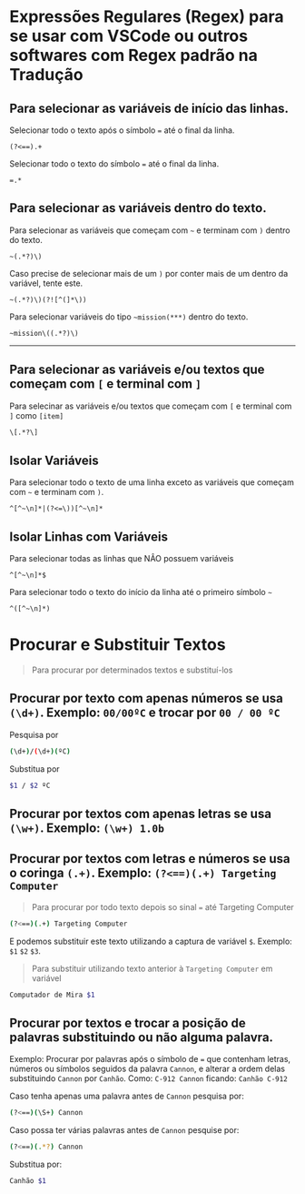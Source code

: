 # Expressões Regulares (Regex) para se usar com VSCode ou outros softwares com Regex padrão na Tradução

## Para selecionar as variáveis de início das linhas.
Selecionar todo o texto após o símbolo `=` até o final da linha.
```
(?<==).+
```
Selecionar todo o texto do símbolo `=` até o final da linha.
```
=.*
```

## Para selecionar as variáveis dentro do texto.
Para selecionar as variáveis que começam com `~` e terminam com `)` dentro do texto.
```
~(.*?)\)
```
Caso precise de selecionar mais de um `)` por conter mais de um dentro da variável, tente este.
```
~(.*?)\)(?![^(]*\))
```
Para selecionar variáveis do tipo `~mission(***)` dentro do texto.
```
~mission\((.*?)\)
```
___

## Para selecionar as variáveis e/ou textos que começam com `[` e terminal com `]`
Para selecinar as variáveis e/ou textos que começam com `[` e terminal com `]` como `[item]`
```bash
\[.*?\]
```


## Isolar Variáveis
Para selecionar todo o texto de uma linha exceto as variáveis que começam com `~` e terminam com `)`.
```
^[^~\n]*|(?<=\))[^~\n]*
```

## Isolar Linhas com Variáveis
Para selecionar todas as linhas que NÂO possuem variáveis
```
^[^~\n]*$
```
Para selecionar todo o texto do início da linha até o primeiro símbolo `~`
```
^([^~\n]*)
```

# Procurar e Substituir Textos
>Para procurar por determinados textos e substituí-los

## Procurar por texto com apenas números se usa `(\d+)`. Exemplo: `00/00ºC` e trocar por `00 / 00 ºC`
Pesquisa por
```bash
(\d+)/(\d+)(ºC)
```
Substitua por
```bash
$1 / $2 ºC
```

## Procurar por textos com apenas letras se usa `(\w+)`. Exemplo: `(\w+) 1.0b`

## Procurar por textos com letras e números se usa o coringa `(.+)`. Exemplo: `(?<==)(.+) Targeting Computer`
>Para procurar por todo texto depois so sinal `=` até Targeting Computer
```bash
(?<==)(.+) Targeting Computer
```
E podemos substituir este texto utilizando a captura de variável `$`. Exemplo: `$1` `$2` `$3`.
> Para substituir utilizando texto anterior à `Targeting Computer` em variável

```bash
Computador de Mira $1
```

## Procurar por textos e trocar a posição de palavras substituindo ou não alguma palavra.
Exemplo: Procurar por palavras após o símbolo de `=` que contenham letras, números ou símbolos seguidos da palavra `Cannon`, e alterar a ordem delas substituindo `Cannon` por `Canhão`. Como: `C-912 Cannon` ficando: `Canhão C-912`

Caso tenha apenas uma palavra antes de `Cannon` pesquisa por:
```bash
(?<==)(\S+) Cannon
```
Caso possa ter várias palavras antes de `Cannon` pesquise por:
```bash
(?<==)(.*?) Cannon
```

Substitua por:
```bash
Canhão $1
```


